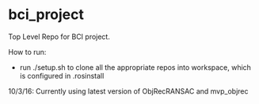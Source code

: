 # bci_project
Top Level Repo for BCI project.

How to run:
 - run ./setup.sh to clone all the appropriate repos into workspace, which is configured in .rosinstall
 
10/3/16: Currently using latest version of ObjRecRANSAC and mvp_objrec
